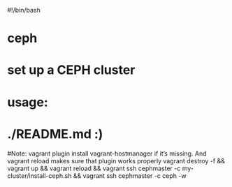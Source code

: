 #!/bin/bash
# ceph
# set up a CEPH cluster
# usage:
# ./README.md :)
#Note: vagrant plugin install vagrant-hostmanager if it’s missing. And vagrant reload makes sure that plugin works properly
vagrant destroy -f && vagrant up && vagrant reload && vagrant ssh cephmaster -c my-cluster/install-ceph.sh && vagrant ssh cephmaster -c ceph -w
